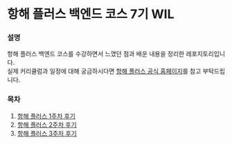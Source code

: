 # 항해 플러스 백엔드 코스 7기 WIL



### 설명

항해 플러스 백엔드 코스를 수강하면서 느꼈던 점과 배운 내용을 정리한 레포지토리입니다.  
실제 커리큘럼과 일정에 대해 궁금하시다면 [항해 플러스 공식 홈페이지](https://hanghae99.spartacodingclub.kr/plus/be)를 참고 부탁드립니다.

### 목차
1. [항해 플러스 1주차 후기](/항해플러스_1주차_후기.md)
2. [항해 플러스 2주차 후기](/항해플러스_2주차_후기.md)
3. [항해 플러스 3주차 후기](/항해플러스_3주차_후기.md)
